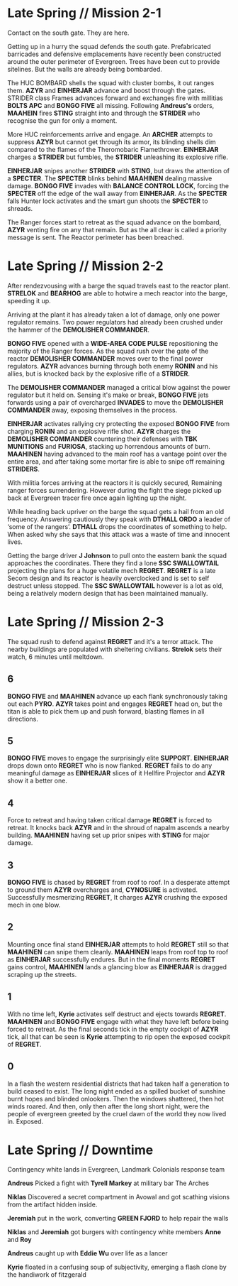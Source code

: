 # Late Spring // Mission 2-1

Contact on the south gate. They are here.

Getting up in a hurry the squad defends the south gate. Prefabricated barricades and defensive emplacements have recently been constructed around the outer perimeter of Evergreen. Trees have been cut to provide sitelines. But the walls are already being bombarded. 

The HUC BOMBARD shells the squad with cluster bombs, it out ranges them. **AZYR** and **EINHERJAR** advance and boost through the gates. STRIDER class Frames advances forward and exchanges fire with millitias **BOLTS APC** and **BONGO FIVE** all missing. Following **Andreus's** orders, **MAAHEIN** fires **STING** straight into and through the **STRIDER** who recognise the gun for only a moment.

More HUC reinforcements arrive and engage. An **ARCHER** attempts to suppress **AZYR** but cannot get through its armor, its blinding shells dim compared to the flames of the Theromobaric Flamethrower. **EINHERJAR** charges a **STRIDER** but fumbles, the **STRIDER** unleashing its explosive rifle.

**EINHERJAR** snipes another **STRIDER** with **STING**, but draws the attention of a **SPECTER**. The **SPECTER** blinks behind **MAAHINEN** dealing massive damage. **BONGO FIVE** invades with **BALANCE CONTROL LOCK**, forcing the **SPECTER** off the edge of the wall away from **EINHERJAR**. As the **SPECTER** falls Hunter lock activates and the smart gun shoots the **SPECTER** to shreads.

The Ranger forces start to retreat as the squad advance on the bombard, **AZYR** venting fire on any that remain. But as the all clear is called a priority message is sent. The Reactor perimeter has been breached. 

# Late Spring // Mission 2-2

After rendezvousing with a barge the squad travels east to the reactor plant. **STRELOK** and **BEARHOG** are able to hotwire a mech reactor into the barge, speeding it up. 

Arriving at the plant it has already taken a lot of damage, only one power regulator remains. Two power regulators had already been crushed under the hammer of the **DEMOLISHER COMMANDER**. 

**BONGO FIVE** opened with a **WIDE-AREA CODE PULSE** repositioning the majority of the Ranger forces. As the squad rush over the gate of the reactor **DEMOLISHER COMMANDER** moves over to the final power regulators. **AZYR** advances burning through both enemy **RONIN** and his allies, but is knocked back by the explosive rifle of a **STRIDER**. 

The **DEMOLISHER COMMANDER** managed a critical blow against the power regulator but it held on. Sensing it's make or break, **BONGO FIVE** jets forwards using a pair of overcharged **INVADES** to move the **DEMOLISHER COMMANDER** away, exposing themselves in the process. 

**EINHERJAR** activates rallying cry protecting the exposed **BONGO FIVE** from charging  **RONIN** and an explosive rifle shot. **AZYR** charges the **DEMOLISHER COMMANDER** countering their defenses with **TBK MUNITIONS** and **FURIOSA**, stacking up horrendous amounts of burn. **MAAHINEN** having advanced to the main roof has a vantage point over the entire area, and after taking some mortar fire is able to snipe off remaining **STRIDERS**.

With militia forces arriving at the reactors it is quickly secured, Remaining ranger forces surrendering. However during the fight the siege picked up back at Evergreen tracer fire once again lighting up the night.

While heading back upriver on the barge the squad gets a hail from an old frequency. Answering cautiously they speak with **DTHALL ORDO** a leader of ‘some of the rangers’. **DTHALL** drops the coordinates of something to help. When asked why she says that this attack was a waste of time and innocent lives.

Getting the barge driver **J Johnson** to pull onto the eastern bank the squad approaches the coordinates. There they find a lone **SSC SWALLOWTAIL** projecting the plans for a huge volatile mech **REGRET**. **REGRET** is a late Secom design and its reactor is heavily overclocked and is set to self destruct unless stopped. The **SSC SWALLOWTAIL** however is a lot as old, being a relatively modern design that has been maintained manually. 

# Late Spring // Mission 2-3

The squad rush to defend against **REGRET** and it's a terror attack. The nearby buildings are populated with sheltering civilians. **Strelok** sets their watch, 6 minutes until meltdown.

## 6
 **BONGO FIVE** and **MAAHINEN** advance up each flank synchronously taking out each **PYRO**. **AZYR** takes point and engages **REGRET** head on, but the titan is able to pick them up and push forward, blasting flames in all directions. 

## 5
**BONGO FIVE** moves to engage the surprisingly elite **SUPPORT**. **EINHERJAR** drops down onto **REGRET** who is now flanked. **REGRET** fails to do any meaningful damage as  **EINHERJAR** slices of it Hellfire Projector and **AZYR** show it a better one. 

## 4
Force to retreat and having taken critical damage **REGRET** is forced to retreat. It knocks back **AZYR** and in the shroud of napalm ascends a nearby building. **MAAHINEN** having set up prior snipes with **STING** for major damage. 

## 3
**BONGO FIVE** is chased by **REGRET** from roof to roof. In a desperate attempt to ground them **AZYR** overcharges and, **CYNOSURE** is activated. Successfully mesmerizing **REGRET**, It charges **AZYR** crushing the exposed mech in one blow.

## 2
Mounting once final stand **EINHERJAR** attempts to hold **REGRET** still so that **MAAHINEN** can snipe them cleanly. **MAAHINEN** leaps from roof top to roof as **EINHERJAR** successfully endures. But in the final moments **REGRET** gains control, **MAAHINEN** lands a glancing blow as **EINHERJAR** is dragged scraping up the streets. 

## 1
With no time left, **Kyrie** activates self destruct and ejects towards **REGRET**. **MAAHINEN** and **BONGO FIVE** engage with what they have left before being forced to retreat. As the final seconds tick in the empty cockpit of **AZYR** tick, all that can be seen is  **Kyrie** attempting to rip open the exposed cockpit of **REGRET**.

## 0
In a flash the western residential districts that had taken half a generation to build ceased to exist. The long night ended as a spilled bucket of sunshine burnt hopes and blinded onlookers. Then the windows shattered, then hot winds roared. And then, only then after the long short night, were the people of evergreen greeted by the cruel dawn of the world they now lived in. Exposed.

# Late Spring // Downtime

Contingency white lands in Evergreen, Landmark Colonials response team

**Andreus** Picked a fight with **Tyrell Markey** at military bar The Arches

**Niklas** Discovered a secret compartment in Avowal and got scathing visions from the artifact hidden inside.

**Jeremiah** put in the work, converting **GREEN FJORD** to help repair the walls 

**Niklas** and **Jeremiah** got burgers with contingency white members **Anne** and **Roy**

**Andreus** caught up with **Eddie Wu** over life as a lancer

**Kyrie** floated in a confusing soup of subjectivity, emerging a flash clone by the handiwork of fitzgerald 
